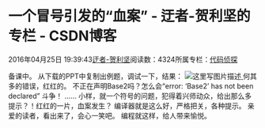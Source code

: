 
# 一个冒号引发的“血案” - 迂者-贺利坚的专栏 - CSDN博客

2016年04月25日 19:39:43[迂者-贺利坚](https://me.csdn.net/sxhelijian)阅读数：4324所属专栏：[代码侦探](https://blog.csdn.net/column/details/bugkiller.html)



备课中。
从下载的PPT中复制出例题，调试一下，结果：
![这里写图片描述](https://img-blog.csdn.net/20160425193250498)[ ](https://img-blog.csdn.net/20160425193250498)
何其多的错误，红红的。
不正在声明Base2吗？怎么会“error: ‘Base2’ has not been declared”
斗争！
……
小样，就一个符号的问题，犯得着兴师动众，给出那么多提示？！红红的一片，血案发生？
编译器就是这么好，严格把关，各种提示。
亲爱的读者，看出来了，会心一笑吧。
编程就这样，给人带来愉悦。

